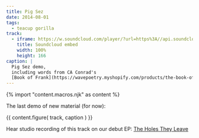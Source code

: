 ```yaml
---
title: Pig Sez
date: 2014-08-01
tags:
  - teacup gorilla
track:
  - iframe: https://w.soundcloud.com/player/?url=https%3A//api.soundcloud.com/tracks/159477906&amp;color=ff0000&amp;auto_play=false&amp;hide_related=false&amp;show_comments=true&amp;show_user=true&amp;show_reposts=false
    title: Soundcloud embed
    width: 100%
    height: 166
caption: |
  Pig Sez demo,
  including words from CA Conrad's
  [Book of Frank](https://wavepoetry.myshopify.com/products/the-book-of-frank)
---
```

{% import "content.macros.njk" as content %}

The last demo of new material (for now):

{{ content.figure(
  track,
  caption
) }}

Hear studio recording of this track
on our debut EP:
[The Holes They Leave](/music/albums/holes-they-leave/)

